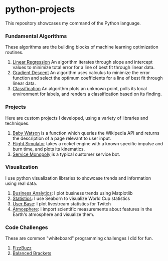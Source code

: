 # python-projects

This repository showcases my command of the Python language.

### Fundamental Algorithms
These algorithms are the building blocks of machine learning optimization routines.

1. [Linear Regression](https://github.com/nwoodr94/python-projects/blob/master/linear-regression-algorithm.ipynb)
An algorithm iterates through slope and intercept values to minimize total error for a line of best fit through linear data.
2. [Gradient Descent](https://github.com/nwoodr94/python-projects/blob/master/gradient-descent-algorithm.ipynb)
An algorithm uses calculus to minimize the error function and select the optimum coefficients for a line of best fit through linear data.
3. [Classification](https://github.com/nwoodr94/python-projects/blob/master/classification-algorithm.ipynb)
An algorithm plots an unknown point, polls its local environment for labels, and renders a classification based on its finding.

### Projects
Here are custom projects I developed, using a variety of libraries and techniques.

1. [Baby Watson](https://github.com/nwoodr94/python-projects/blob/master/projects/Wikipedia-Search.ipynb) is a function which queries the Wikipedia API and returns the description of a page relevant to user input.
2. [Flight Simulator](https://github.com/nwoodr94/python-projects/blob/master/projects/rocket-kinematics-simulator.ipynb) takes a rocket engine with a known specific impulse and burn time, and plots its kinematics.
3. [Service Monopoly](https://github.com/nwoodr94/python-projects/blob/master/projects/Terrible-Customer-Service-Bot.ipynb) is a typical customer service bot.

### Visualization
I use python visualization libraries to showcase trends and information using real data.

1. [Business Analytics](https://github.com/nwoodr94/python-projects/blob/master/visualization/matplotlib-visualization.ipynb): I plot business trends using Matplotlib
2. [Statistics](https://github.com/nwoodr94/python-projects/blob/master/visualization/world-cup-visualization.ipynb): I use Seaborn to visualize World Cup statistics
3. [User Base](https://github.com/nwoodr94/python-projects/blob/master/visualization/twitch-data-visualization.ipynb): I plot livestream statistics for Twitch
4. [Atmosphere](https://github.com/nwoodr94/python-projects/blob/master/visualization/atmospheric-data-visualization.ipynb): I import scientific measurements about features in the Earth's atmosphere and visualize them.

### Code Challenges
These are common "whiteboard" programming challenges I did for fun.

1. [FizzBuzz](https://github.com/nwoodr94/python-projects/blob/master/code-challenges/fizzbuzz.ipynb)
2. [Balanced Brackets](https://github.com/nwoodr94/python-projects/blob/master/code-challenges/balanced-brackets.ipynb)
